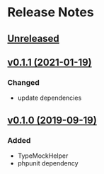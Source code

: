 # Release Notes

## [Unreleased](https://github.com/ixocreate/test/compare/0.1.1...develop)

## [v0.1.1 (2021-01-19)](https://github.com/ixocreate/test/compare/0.1.0...0.1.1)
### Changed
- update dependencies

## [v0.1.0 (2019-09-19)](https://github.com/ixocreate/test/compare/master...0.1.0)
### Added
- TypeMockHelper
- phpunit dependency
